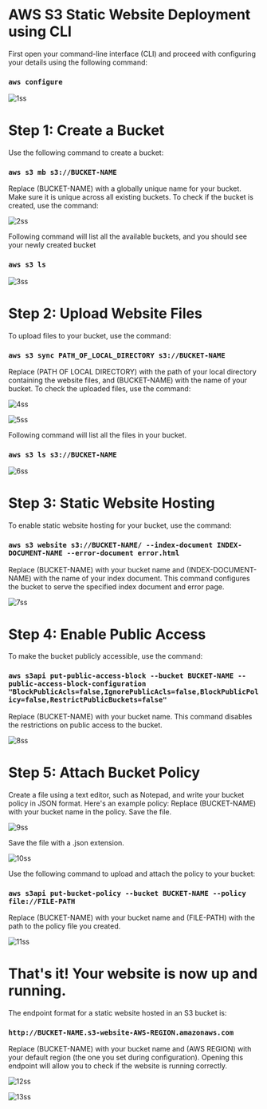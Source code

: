 # AWS S3 Static Website Deployment using CLI

First open your command-line interface (CLI) and proceed with configuring your details using the following command:

### `aws configure`

![1ss](https://github.com/harshartz/AWS-EC2/assets/130890384/4b5d8dac-c720-41d7-b25b-0d2326035073)


# Step 1: Create a Bucket

Use the following command to create a bucket:

### `aws s3 mb s3://BUCKET-NAME`

Replace (BUCKET-NAME) with a globally unique name for your bucket. Make sure it is unique across all existing buckets. To check if the bucket is created, use the command:

![2ss](https://github.com/harshartz/AWS-EC2/assets/130890384/cbedb5a7-bb47-44b6-8daa-443bd250e5f4)


Following command will list all the available buckets, and you should see your newly created bucket

### `aws s3 ls`

![3ss](https://github.com/harshartz/AWS-EC2/assets/130890384/9fcd5ea4-532e-4ea8-859b-da9cdbe25b7b)


# Step 2: Upload Website Files

To upload files to your bucket, use the command:

### `aws s3 sync PATH_OF_LOCAL_DIRECTORY s3://BUCKET-NAME`

Replace (PATH OF LOCAL DIRECTORY) with the path of your local directory containing the website files, and (BUCKET-NAME) with the name of your bucket. To check the uploaded files, use the command:

![4ss](https://github.com/harshartz/AWS-EC2/assets/130890384/012e7d45-3ff7-46cf-8cdb-d3d0182d7e89)

![5ss](https://github.com/harshartz/AWS-EC2/assets/130890384/af7f7b4c-f7e7-40cc-91dc-075d29ef0d2f)


Following command will list all the files in your bucket.

### `aws s3 ls s3://BUCKET-NAME`

![6ss](https://github.com/harshartz/AWS-EC2/assets/130890384/38b430d1-8fcc-45c9-bf32-8ecd57ddaf00)


# Step 3: Static Website Hosting

To enable static website hosting for your bucket, use the command:

### `aws s3 website s3://BUCKET-NAME/ --index-document INDEX-DOCUMENT-NAME --error-document error.html`

Replace (BUCKET-NAME) with your bucket name and (INDEX-DOCUMENT-NAME) with the name of your index document. This command configures the bucket to serve the specified index document and error page.

![7ss](https://github.com/harshartz/AWS-EC2/assets/130890384/b5441b92-9eac-4f23-8bf1-d28584025d01)


# Step 4: Enable Public Access

To make the bucket publicly accessible, use the command:

### `aws s3api put-public-access-block --bucket BUCKET-NAME --public-access-block-configuration "BlockPublicAcls=false,IgnorePublicAcls=false,BlockPublicPolicy=false,RestrictPublicBuckets=false"`

Replace (BUCKET-NAME) with your bucket name. This command disables the restrictions on public access to the bucket.

![8ss](https://github.com/harshartz/AWS-EC2/assets/130890384/4542a7d5-111c-485f-a80c-7a673845f433)


# Step 5: Attach Bucket Policy

Create a file using a text editor, such as Notepad, and write your bucket policy in JSON format. Here's an example policy:
Replace (BUCKET-NAME) with your bucket name in the policy. Save the file.

![9ss](https://github.com/harshartz/AWS-EC2/assets/130890384/0d4c304c-60e6-437e-9323-af665af90175)


Save the file with a .json extension.

![10ss](https://github.com/harshartz/AWS-EC2/assets/130890384/1f0329bf-01d2-4d48-be5b-2e08d77ab608)


Use the following command to upload and attach the policy to your bucket:

### `aws s3api put-bucket-policy --bucket BUCKET-NAME --policy file://FILE-PATH`

Replace (BUCKET-NAME) with your bucket name and (FILE-PATH) with the path to the policy file you created.

![11ss](https://github.com/harshartz/AWS-EC2/assets/130890384/dcd8bc54-85db-43d2-97b9-b45ae3732041)


# That's it! Your website is now up and running.

The endpoint format for a static website hosted in an S3 bucket is: 

### `http://BUCKET-NAME.s3-website-AWS-REGION.amazonaws.com`

Replace (BUCKET-NAME) with your bucket name and (AWS REGION) with your default region (the one you set during configuration). Opening this endpoint will allow you to check if the website is running correctly.

![12ss](https://github.com/harshartz/AWS-EC2/assets/130890384/4f53758e-0a96-4748-9f11-1f4c1420a78b)

![13ss](https://github.com/harshartz/AWS-EC2/assets/130890384/699a8828-22a3-483b-8631-93862770bfde)
